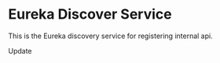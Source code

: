 # Eureka Discover Service
This is the Eureka discovery service for registering internal api.

Update